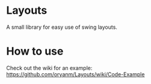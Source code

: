 Layouts
=======

A small library for easy use of swing layouts.

How to use
=======

Check out the wiki for an example: https://github.com/oryanm/Layouts/wiki/Code-Example

